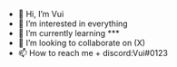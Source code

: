 - 👋 Hi, I’m Vui
- 👀 I’m interested in everything
- 🌱 I’m currently learning *** 
- 💞️ I’m looking to collaborate on (X)
- 📫 How to reach me + discord:Vui#0123

<!---
ChimTo3000/ChimTo3000 is a ✨ special ✨ repository because its `README.md` (this file) appears on your GitHub profile.
You can click the Preview link to take a look at your changes.
--->
